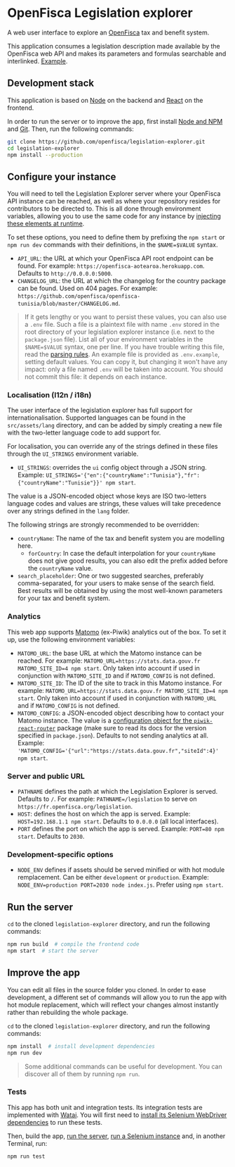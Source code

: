 # OpenFisca Legislation explorer

A web user interface to explore an [OpenFisca](https://openfisca.org/) tax and benefit system.

This application consumes a legislation description made available by the OpenFisca web API and makes its parameters and formulas searchable and interlinked. [Example](https://fr.openfisca.org/legislation).


## Development stack

This application is based on [Node](https://nodejs.org) on the backend and [React](https://reactjs.org) on the frontend.

In order to run the server or to improve the app, first install [Node and NPM](https://nodejs.org/en/download/) and [Git](https://git-scm.com). Then, run the following commands:

```sh
git clone https://github.com/openfisca/legislation-explorer.git
cd legislation-explorer
npm install --production
```


## Configure your instance

You will need to tell the Legislation Explorer server where your OpenFisca API instance can be reached, as well as where your repository resides for contributors to be directed to. This is all done through environment variables, allowing you to use the same code for any instance by [injecting these elements at runtime](https://12factor.net/config).

To set these options, you need to define them by prefixing the `npm start` or `npm run dev` commands with their definitions, in the `$NAME=$VALUE` syntax.

- `API_URL`: the URL at which your OpenFisca API root endpoint can be found. For example: `https://openfisca-aotearoa.herokuapp.com`. Defaults to `http://0.0.0.0:5000`.
- `CHANGELOG_URL`: the URL at which the changelog for the country package can be found. Used on 404 pages. For example: `https://github.com/openfisca/openfisca-tunisia/blob/master/CHANGELOG.md`.

> If it gets lengthy or you want to persist these values, you can also use a `.env` file.
> Such a file is a plaintext file with name `.env` stored in the root directory of your legislation explorer instance (i.e. next to the `package.json` file). List all of your environment variables in the `$NAME=$VALUE` syntax, one per line. If you have trouble writing this file, read the [parsing rules](https://github.com/motdotla/dotenv#rules).
> An example file is provided as `.env.example`, setting default values. You can copy it, but changing it won't have any impact: only a file named `.env` will be taken into account. You should not commit this file: it depends on each instance.


### Localisation (l12n / i18n)

The user interface of the legislation explorer has full support for internationalisation. Supported languages can be found in the `src/assets/lang` directory, and can be added by simply creating a new file with the two-letter language code to add support for.

For localisation, you can override any of the strings defined in these files through the `UI_STRINGS` environment variable.

- `UI_STRINGS`: overrides the `ui` config object through a JSON string. Example: `UI_STRINGS='{"en":{"countryName":"Tunisia"},"fr":{"countryName":"Tunisie"}}' npm start`.

The value is a JSON-encoded object whose keys are ISO two-letters language codes and values are strings, these values will take precedence over any strings defined in the `lang` folder.

The following strings are strongly recommended to be overridden:

- `countryName`: The name of the tax and benefit system you are modelling here.
    - `forCountry`: In case the default interpolation for your `countryName` does not give good results, you can also edit the prefix added before the `countryName` value.
- `search_placeholder`: One or two suggested searches, preferably comma-separated, for your users to make sense of the search field. Best results will be obtained by using the most well-known parameters for your tax and benefit system.


### Analytics

This web app supports [Matomo](https://matomo.org) (ex-Piwik) analytics out of the box. To set it up, use the following environment variables:

- `MATOMO_URL`: the base URL at which the Matomo instance can be reached. For example: `MATOMO_URL=https://stats.data.gouv.fr MATOMO_SITE_ID=4 npm start`. Only taken into account if used in conjunction with `MATOMO_SITE_ID` and if `MATOMO_CONFIG` is not defined.
- `MATOMO_SITE_ID`: The ID of the site to track in this Matomo instance. For example: `MATOMO_URL=https://stats.data.gouv.fr MATOMO_SITE_ID=4 npm start`. Only taken into account if used in conjunction with `MATOMO_URL` and if `MATOMO_CONFIG` is not defined.
- `MATOMO_CONFIG`: a JSON-encoded object describing how to contact your Matomo instance. The value is a [configuration object for the `piwik-react-router`](https://github.com/joernroeder/piwik-react-router#options) package (make sure to read its docs for the version specified in `package.json`). Defaults to not sending analytics at all. Example: `'MATOMO_CONFIG='{"url":"https://stats.data.gouv.fr","siteId":4}' npm start`.


### Server and public URL

- `PATHNAME` defines the path at which the Legislation Explorer is served. Defaults to `/`. For example: `PATHNAME=/legislation` to serve on `https://fr.openfisca.org/legislation`.
- `HOST`: defines the host on which the app is served. Example: `HOST=192.168.1.1 npm start`. Defaults to `0.0.0.0` (all local interfaces).
- `PORT` defines the port on which the app is served. Example: `PORT=80 npm start`. Defaults to `2030`.


### Development-specific options

- `NODE_ENV` defines if assets should be served minified or with hot module remplacement. Can be either `development` or `production`. Example: `NODE_ENV=production PORT=2030 node index.js`. Prefer using `npm start`.


## Run the server

`cd` to the cloned `legislation-explorer` directory, and run the following commands:

```sh
npm run build  # compile the frontend code
npm start  # start the server
```


## Improve the app

You can edit all files in the source folder you cloned. In order to ease development, a different set of commands will allow you to run the app with hot module replacement, which will reflect your changes almost instantly rather than rebuilding the whole package.

`cd` to the cloned `legislation-explorer` directory, and run the following commands:

```sh
npm install  # install development dependencies
npm run dev
```

> Some additional commands can be useful for development. You can discover all of them by running `npm run`.


### Tests

This app has both unit and integration tests. Its integration tests are implemented with [Watai](https://github.com/MattiSG/Watai). You will first need to [install its Selenium WebDriver dependencies](https://github.com/MattiSG/Watai/wiki/Installing) to run these tests.

Then, build the app, [run the server](#run-the-server), [run a Selenium instance](https://github.com/MattiSG/Watai/wiki/Installing#selenium-server) and, in another Terminal, run:

```sh
npm run test
```
